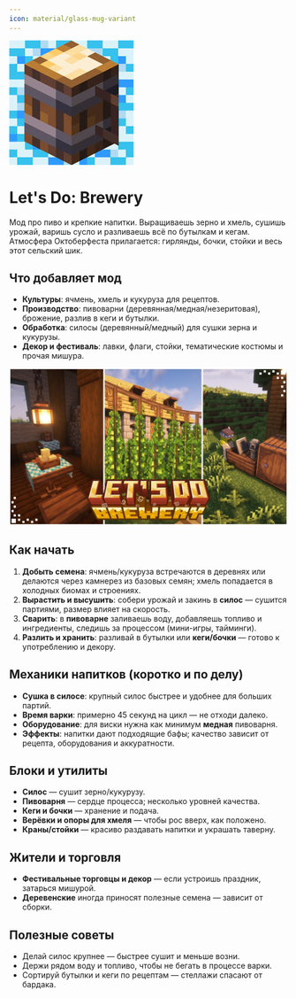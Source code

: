 ```yaml
---
icon: material/glass-mug-variant
---
```


![img_3.png](../../../../assets/img/mods/lets-do/img_3.png)

# Let's Do: Brewery

Мод про пиво и крепкие напитки. Выращиваешь зерно и хмель, сушишь урожай, варишь сусло и разливаешь всё по бутылкам и кегам. Атмосфера Октоберфеста прилагается: гирлянды, бочки, стойки и весь этот сельский шик.

## Что добавляет мод

- **Культуры**: ячмень, хмель и кукуруза для рецептов.
- **Производство**: пивоварни (деревянная/медная/незеритовая), брожение, разлив в кеги и бутылки.
- **Обработка**: силосы (деревянный/медный) для сушки зерна и кукурузы.
- **Декор и фестиваль**: лавки, флаги, стойки, тематические костюмы и прочая мишура.

![img_2.png](../../../../assets/img/mods/lets-do/img_2.png)

## Как начать

1. **Добыть семена**: ячмень/кукуруза встречаются в деревнях или делаются через камнерез из базовых семян; хмель попадается в холодных биомах и строениях.
2. **Вырастить и высушить**: собери урожай и закинь в **силос** — сушится партиями, размер влияет на скорость.
3. **Сварить**: в **пивоварне** заливаешь воду, добавляешь топливо и ингредиенты, следишь за процессом (мини-игры, тайминги).
4. **Разлить и хранить**: разливай в бутылки или **кеги/бочки** — готово к употреблению и декору.

## Механики напитков (коротко и по делу)

- **Сушка в силосе**: крупный силос быстрее и удобнее для больших партий.
- **Время варки**: примерно 45 секунд на цикл — не отходи далеко.
- **Оборудование**: для виски нужна как минимум **медная** пивоварня.
- **Эффекты**: напитки дают подходящие бафы; качество зависит от рецепта, оборудования и аккуратности.

## Блоки и утилиты

- **Силос** — сушит зерно/кукурузу.
- **Пивоварня** — сердце процесса; несколько уровней качества.
- **Кеги и бочки** — хранение и подача.
- **Верёвки и опоры для хмеля** — чтобы рос вверх, как положено.
- **Краны/стойки** — красиво раздавать напитки и украшать таверну.

## Жители и торговля

- **Фестивальные торговцы и декор** — если устроишь праздник, затарься мишурой.
- **Деревенские** иногда приносят полезные семена — зависит от сборки.

## Полезные советы

- Делай силос крупнее — быстрее сушит и меньше возни.
- Держи рядом воду и топливо, чтобы не бегать в процессе варки.
- Сортируй бутылки и кеги по рецептам — стеллажи спасают от бардака.
